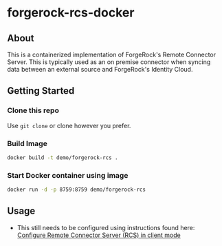 # forgerock-rcs-docker

## About
This is a containerized implementation of ForgeRock's Remote Connector Server.  This is typically used as an on premise connector when syncing data between an external source and ForgeRock's Identity Cloud.
## Getting Started

### Clone this repo 
Use ```git clone``` or clone however you prefer.
### Build Image 
```bash
docker build -t demo/forgerock-rcs .
```

### Start Docker container using image
```bash
docker run -d -p 8759:8759 demo/forgerock-rcs
```

## Usage 
* This still needs to be configured using instructions found here: [Configure Remote Connector Server (RCS) in client mode](https://backstage.forgerock.com/docs/idcloud-idm/latest/connector-reference/remote-connector.html#configure-rcs)


